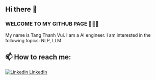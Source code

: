 ## Hi there 👋


### WELCOME TO MY GITHUB PAGE 👋👋👋
My name is Tang Thanh Vui. I am a AI engineer. I am interested in the following topics: NLP, LLM.<br>
## 📫 How to reach me: 
[![Linkedin](https://i.stack.imgur.com/gVE0j.png)  LinkedIn](https://www.linkedin.com/in/t%C4%83ng-th%C3%A0nh-vui-b70937252/)
